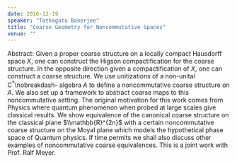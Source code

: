 ```yaml
---
date: 2016-12-19
speaker: "Tathagata Banerjee"
title: "Coarse Geometry for Noncommutative Spaces"
venue: ""
---
```

Abstract:
Given a proper coarse structure on a locally compact Hausdorff space $X$,
one can construct the Higson compactification for the coarse structure. In
the opposite direction given a compactification of $X$, one can construct
a coarse structure. We use unitizations of a non-unital C$^*$\\nobreakdash-
algebra $A$ to define a noncommutative coarse structure on $A$. We also
set up a framework to abstract coarse maps to this noncommutative setting.
The original motivation for this work comes from Physics where quantum
phenomenon when probed at large scales give classical results. We show
equivalence of the canonical coarse structure on the classical plane
$\\mathbb{R}^{2n}$ with a certain noncommutative coarse structure on the
Moyal plane which models the hypothetical phase space of Quantum physics.
If time permits we shall also discuss other examples of noncommutative
coarse equivalences. This is a joint work with Prof. Ralf Meyer.
